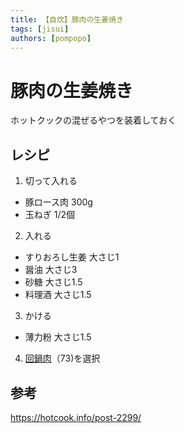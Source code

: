 ```yaml
---
title: 【自炊】豚肉の生姜焼き
tags: [jisui]
authors: [pompopo]
---
```


# 豚肉の生姜焼き

ホットクックの混ぜるやつを装着しておく

## レシピ

1. 切って入れる
  - 豚ロース肉 300g
  - 玉ねぎ 1/2個
2. 入れる 
  - すりおろし生姜 大さじ1
  - 醤油 大さじ3
  - 砂糖 大さじ1.5
  - 料理酒 大さじ1.5
3. かける
  - 薄力粉 大さじ1.5
4. [回鍋肉](https://cocoroplus.jp.sharp/kitchen/recipe/hotcook/KN-HW24G/R4073)（73)を選択


## 参考
https://hotcook.info/post-2299/

